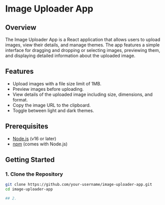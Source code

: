 # Image Uploader App

## Overview

The Image Uploader App is a React application that allows users to upload images, view their details, and manage themes. The app features a simple interface for dragging and dropping or selecting images, previewing them, and displaying detailed information about the uploaded image.

## Features

- Upload images with a file size limit of 1MB.
- Preview images before uploading.
- View details of the uploaded image including size, dimensions, and format.
- Copy the image URL to the clipboard.
- Toggle between light and dark themes.

## Prerequisites

- [Node.js](https://nodejs.org/) (v16 or later)
- [npm](https://www.npmjs.com/get-npm) (comes with Node.js)

## Getting Started

### 1. Clone the Repository

```bash
git clone https://github.com/your-username/image-uploader-app.git
cd image-uploader-app

## 2.

 
 
